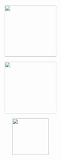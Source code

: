 #
<div align="center">
  <div>
    <a href="https://github.com/mauriciolobato">
    <img height="170em" src="https://github-readme-stats.vercel.app/api?username=mauriciolobato&show_icons=true&theme=radical&include_all_commits=true&count_private=true"/>
    </a>
  </div>
  <br>
  <div>
    <img height="170em" src="https://github-readme-stats.vercel.app/api/top-langs/?username=mauriciolobato&layout=compact&langs_count=7&theme=radical"/>
  </div>
  <br>
  <div>
 <img height="120em" src="https://github-profile-trophy.vercel.app/?username=mauriciolobato&theme=juicyfresh"/>
  </div>
</div>
